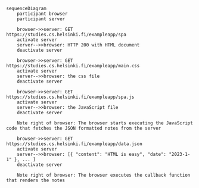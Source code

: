     sequenceDiagram
        participant browser
        participant server

        browser->>server: GET https://studies.cs.helsinki.fi/exampleapp/spa
        activate server
        server-->>browser: HTTP 200 with HTML document
        deactivate server

        browser->>server: GET https://studies.cs.helsinki.fi/exampleapp/main.css
        activate server
        server-->>browser: the css file
        deactivate server

        browser->>server: GET https://studies.cs.helsinki.fi/exampleapp/spa.js
        activate server
        server-->>browser: the JavaScript file
        deactivate server

        Note right of browser: The browser starts executing the JavaScript code that fetches the JSON formatted notes from the server

        browser->>server: GET https://studies.cs.helsinki.fi/exampleapp/data.json
        activate server
        server-->>browser: [{ "content": "HTML is easy", "date": "2023-1-1" }, ... ]
        deactivate server

        Note right of browser: The browser executes the callback function that renders the notes
